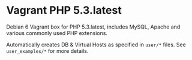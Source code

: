 Vagrant PHP 5.3.latest
======================

Debian 6 Vagrant box for PHP 5.3.latest, includes MySQL, Apache and various commonly used PHP extensions.

Automatically creates DB & Virtual Hosts as specified in `user/*` files. See `user_examples/*` for more details.
